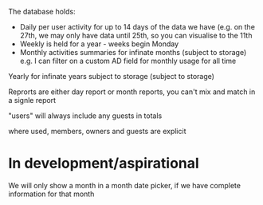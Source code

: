 
The database holds:
- Daily per user activity for up to 14 days of the data we have (e.g. on the 27th, we may only have data until 25th, so you can visualise to the 11th
- Weekly is held for a year - weeks begin Monday
- Monthly activities summaries for infinate months (subject to storage) 
e.g. I can filter on a custom AD field for monthly usage for all time

Yearly for infinate years subject to storage (subject to storage)

Reprorts are either day report or month reports, you can't mix and match in a signle report

"users" will always include any guests in totals

where used, members, owners and guests are explicit

# In development/aspirational

We will only show a month in a month date picker, if we have complete information for that month 

